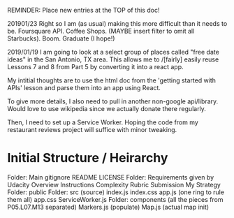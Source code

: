 REMINDER: Place new entries at the TOP of this doc!

201901/23
Right so I am (as usual) making this more difficult than it needs to be.
Foursquare API. Coffee Shops. (MAYBE insert filter to omit all Starbucks). Boom. Graduate (I hope!)


2019/01/19
I am going to look at a select group of places called "free date ideas" in the San Antonio, TX area. This allows me to /\[fairly] easily reuse Lessons 7 and 8 from Part 5 by converting it into a react app.

My intitial thoughts are to use the html doc from the 'getting started with APIs' lesson and parse them into an app using React.

To give more details, I also need to pull in another non-google api/library. Would love to use wikipedia since we actually donate there regularly.

Then, I need to set up a Service Worker. Hoping the code from my restaurant reviews project will suffice with minor tweaking.

# Initial Structure / Heirarchy
Folder: Main
  gitignore
  README
  LICENSE
  Folder: Requirements given by Udacity
    Overview
    Instructions
    Complexity
    Rubric
    Submission
    My Strategy
  Folder: public
  Folder: src (source)
    index.js
    index.css
    app.js (one ring to rule them all)
    app.css
    ServiceWorker.js
    Folder: components (all the pieces from P05.L07.M13 separated)
      Markers.js (populate)
      Map.js (actual map init)

